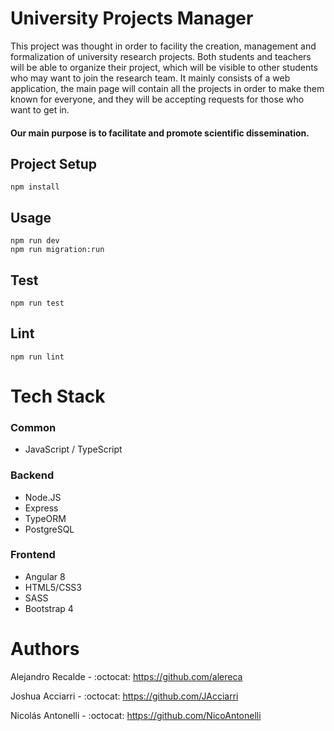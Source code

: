 # University Projects Manager
This project was thought in order to facility the creation, management and formalization of university research projects. Both students and teachers will be able to organize their project, which will be visible to other students who may want to join the research team.
It mainly consists of a web application, the main page will contain all the projects in order to make them known for everyone, and they will be accepting requests for those who want to get in. 

#### Our main purpose is to facilitate and promote scientific dissemination.

## Project Setup
```
npm install
```

## Usage
```
npm run dev
npm run migration:run
```

## Test
```
npm run test
```
## Lint
```
npm run lint
```

# Tech Stack
### Common
* JavaScript / TypeScript

### Backend
* Node.JS
* Express
* TypeORM
* PostgreSQL

### Frontend
* Angular 8
* HTML5/CSS3
* SASS
* Bootstrap 4

# Authors
Alejandro Recalde - :octocat: https://github.com/alereca

Joshua Acciarri - :octocat: https://github.com/JAcciarri

Nicolás Antonelli - :octocat: https://github.com/NicoAntonelli
